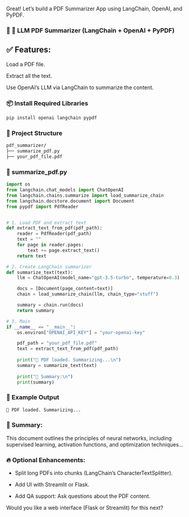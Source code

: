 Great! Let’s build a PDF Summarizer App using LangChain, OpenAI, and PyPDF.

### 🧠 📄 LLM PDF Summarizer (LangChain + OpenAI + PyPDF)
## ✅ Features:
Load a PDF file.

Extract all the text.

Use OpenAI’s LLM via LangChain to summarize the content.

### 📦 Install Required Libraries
```bash
pip install openai langchain pypdf
```
### 📁 Project Structure
```bash
pdf_summarizer/
├── summarize_pdf.py
├── your_pdf_file.pdf
```
### 🧾 summarize_pdf.py
```python
import os
from langchain.chat_models import ChatOpenAI
from langchain.chains.summarize import load_summarize_chain
from langchain.docstore.document import Document
from pypdf import PdfReader


# 1. Load PDF and extract text
def extract_text_from_pdf(pdf_path):
    reader = PdfReader(pdf_path)
    text = ""
    for page in reader.pages:
        text += page.extract_text()
    return text

# 2. Create LangChain summarizer
def summarize_text(text):
    llm = ChatOpenAI(model_name="gpt-3.5-turbo", temperature=0.3)

    docs = [Document(page_content=text)]
    chain = load_summarize_chain(llm, chain_type="stuff")

    summary = chain.run(docs)
    return summary

# 3. Main
if __name__ == "__main__":
    os.environ["OPENAI_API_KEY"] = "your-openai-key"

    pdf_path = "your_pdf_file.pdf"
    text = extract_text_from_pdf(pdf_path)
    
    print("📄 PDF loaded. Summarizing...\n")
    summary = summarize_text(text)
    
    print("🧠 Summary:\n")
    print(summary)
```
### 🧪 Example Output
```bash
📄 PDF loaded. Summarizing...
```
### 🧠 Summary:

This document outlines the principles of neural networks, including supervised learning, activation functions, and optimization techniques...
### 🔥 Optional Enhancements:
- Split long PDFs into chunks (LangChain’s CharacterTextSplitter).

- Add UI with Streamlit or Flask.

- Add QA support: Ask questions about the PDF content.

Would you like a web interface (Flask or Streamlit) for this next?
